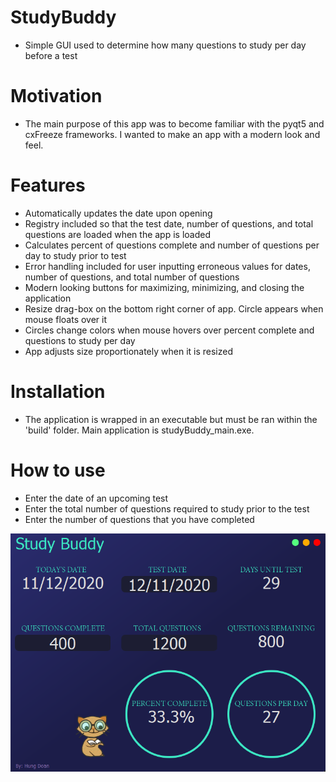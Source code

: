 # StudyBuddy
- Simple GUI used to determine how many questions to study per day before a test

# Motivation
- The main purpose of this app was to become familiar with the pyqt5 and cxFreeze frameworks.  I wanted to make an app with a modern look and feel.  

# Features
- Automatically updates the date upon opening
- Registry included so that the test date, number of questions, and total questions are loaded when the app is loaded
- Calculates percent of questions complete and number of questions per day to study prior to test
- Error handling included for user inputting erroneous values for dates, number of questions, and total number of questions
- Modern looking buttons for maximizing, minimizing, and closing the application
- Resize drag-box on the bottom right corner of app.  Circle appears when mouse floats over it
- Circles change colors when mouse hovers over percent complete and questions to study per day
- App adjusts size proportionately when it is resized

# Installation
- The application is wrapped in an executable but must be ran within the 'build' folder.  Main application is studyBuddy_main.exe.

# How to use
- Enter the date of an upcoming test
- Enter the total number of questions required to study prior to the test
- Enter the number of questions that you have completed

![Alt text](appScreenShot.PNG?raw=true "Study Buddy Screenshot")

